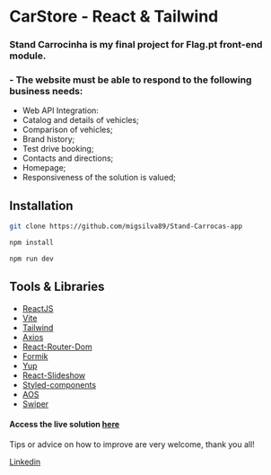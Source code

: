 # CarStore - React & Tailwind

### Stand Carrocinha is my final project for Flag.pt front-end module. 

### - The website must be able to respond to the following business needs:

- Web API Integration:
- Catalog and details of vehicles;
- Comparison of vehicles;
- Brand history;
- Test drive booking;
- Contacts and directions;
- Homepage;
- Responsiveness of the solution is valued;


## Installation

```bash
git clone https://github.com/migsilva89/Stand-Carrocas-app
```

```bash
npm install
```

```bash
npm run dev
```

## Tools & Libraries

- [ReactJS](https://reactjs.org/)
- [Vite](https://vitejs.dev/blog/announcing-vite2.html)
- [Tailwind](https://tailwindcss.com/)
- [Axios](https://axios-http.com/docs/intro)
- [React-Router-Dom](https://reactrouter.com/en/main/components/link)
- [Formik](https://formik.org/)
- [Yup](https://www.npmjs.com/package/yup)
- [React-Slideshow](https://www.npmjs.com/package/react-slideshow-image)
- [Styled-components](https://styled-components.com/)
- [AOS](https://michalsnik.github.io/aos/)
- [Swiper](https://swiperjs.com/)

#### Access the live solution [here](https://stand-carrocas-app.vercel.app/)


Tips or advice on how to improve are very welcome, thank you all!

[Linkedin](https://www.linkedin.com/in/miguelmpsilva/) 
